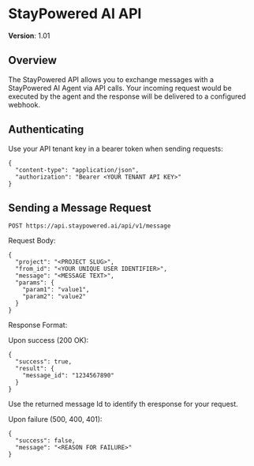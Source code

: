 # StayPowered AI API
**Version**: 1.01 

## Overview

The StayPowered API allows you to exchange messages with a StayPowered AI Agent via API calls. Your incoming request would be executed by the agent and the response will be delivered to a configured webhook.

## Authenticating

Use your API tenant key in a bearer token when sending requests:

```
{
  "content-type": "application/json",
  "authorization": "Bearer <YOUR TENANT API KEY>"
}
```

## Sending a Message Request

```
POST https://api.staypowered.ai/api/v1/message
```

Request Body:

```
{
  "project": "<PROJECT SLUG>",
  "from_id": "<YOUR UNIQUE USER IDENTIFIER>",
  "message": "<MESSAGE TEXT>",
  "params": {
    "param1": "value1",
    "param2": "value2"
  }
}
```

Response Format:

Upon success (200 OK):
```
{
  "success": true,
  "result": {
    "message_id": "1234567890"
  }
}
```
Use the returned message Id to identify th eresponse for your request. 

Upon failure (500, 400, 401):
```
{
  "success": false,
  "message": "<REASON FOR FAILURE>"
}

